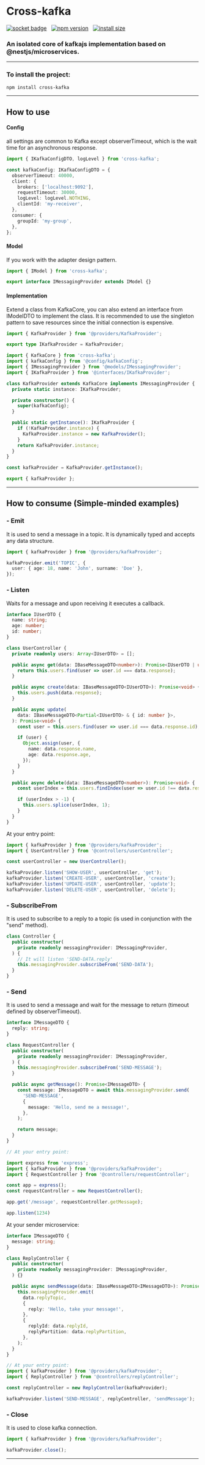 # Cross-kafka

[![socket badge](https://socket.dev/api/badge/npm/package/cross-kafka)](https://socket.dev/npm/package/cross-kafka)
&nbsp;
[![npm version](https://img.shields.io/npm/v/cross-kafka.svg?color=CB3837)](https://www.npmjs.com/package/cross-kafka)
&nbsp;
[![install size](https://packagephobia.com/badge?p=cross-kafka)](https://packagephobia.com/result?p=cross-kafka)

### An isolated core of kafkajs implementation based on @nestjs/microservices.

---

### To install the project:

```bash
npm install cross-kafka
```

---

## How to use

#### Config
all settings are common to Kafka except observerTimeout, which is the wait time for an asynchronous response.

```typescript
import { IKafkaConfigDTO, logLevel } from 'cross-kafka';

const kafkaConfig: IKafkaConfigDTO = {
  observerTimeout: 40000,
  client: {
    brokers: ['localhost:9092'],
    requestTimeout: 30000,
    logLevel: logLevel.NOTHING,
    clientId: 'my-receiver',
  },
  consumer: {
    groupId: 'my-group',
  },
};
```

#### Model
If you work with the adapter design pattern.

```typescript
import { IModel } from 'cross-kafka';

export interface IMessagingProvider extends IModel {}
```

#### Implementation
Extend a class from KafkaCore, you can also extend an interface from IModelDTO to implement the class.
It is recommended to use the singleton pattern to save resources since the initial connection is expensive.

```typescript
import { KafkaProvider } from '@providers/KafkaProvider';

export type IKafkaProvider = KafkaProvider;
```

```typescript
import { KafkaCore } from 'cross-kafka';
import { kafkaConfig } from '@config/kafkaConfig';
import { IMessagingProvider } from '@models/IMessagingProvider';
import { IKafkaProvider } from '@interfaces/IKafkaProvider';

class KafkaProvider extends KafkaCore implements IMessagingProvider {
  private static instance: IKafkaProvider;

  private constructor() {
    super(kafkaConfig);
  }

  public static getInstance(): IKafkaProvider {
    if (!KafkaProvider.instance) {
      KafkaProvider.instance = new KafkaProvider();
    }
    return KafkaProvider.instance;
  }
}

const kafkaProvider = KafkaProvider.getInstance();

export { kafkaProvider };
```

---

## How to consume (Simple-minded examples)

### - Emit
It is used to send a message in a topic. It is dynamically typed and accepts any data structure.

```typescript
import { kafkaProvider } from '@providers/kafkaProvider';

kafkaProvider.emit('TOPIC', {
  user: { age: 18, name: 'John', surname: 'Doe' },
});
```

### - Listen
Waits for a message and upon receiving it executes a callback.

```typescript
interface IUserDTO {
  name: string;
  age: number;
  id: number;
}

class UserController {
  private readonly users: Array<IUserDTO> = [];

  public async get(data: IBaseMessageDTO<number>): Promise<IUserDTO | undefined> {
    return this.users.find(user => user.id === data.response);
  }

  public async create(data: IBaseMessageDTO<IUserDTO>): Promise<void> {
    this.users.push(data.response);
  }

  public async update(
    data: IBaseMessageDTO<Partial<IUserDTO> & { id: number }>,
  ): Promise<void> {
    const user = this.users.find(user => user.id === data.response.id);

    if (user) {
      Object.assign(user, {
        name: data.response.name,
        age: data.response.age,
      });
    }
  }

  public async delete(data: IBaseMessageDTO<number>): Promise<void> {
    const userIndex = this.users.findIndex(user => user.id !== data.response);

    if (userIndex > -1) {
      this.users.splice(userIndex, 1);
    }
  }
}
```

At your entry point:

```typescript
import { kafkaProvider } from '@providers/kafkaProvider';
import { UserController } from '@controllers/userController';

const userController = new UserController();

kafkaProvider.listen('SHOW-USER', userController, 'get');
kafkaProvider.listen('CREATE-USER', userController, 'create');
kafkaProvider.listen('UPDATE-USER', userController, 'update');
kafkaProvider.listen('DELETE-USER', userController, 'delete');
```

### - SubscribeFrom
It is used to subscribe to a reply to a topic (is used in conjunction with the "send" method).

```typescript
class Controller {
  public constructor(
    private readonly messagingProvider: IMessagingProvider,
  ) {
    // It will listen 'SEND-DATA.reply'
    this.messagingProvider.subscribeFrom('SEND-DATA');
  }
}
```

### - Send
It is used to send a message and wait for the message to return (timeout defined by observerTimeout).

```typescript
interface IMessageDTO {
  reply: string;
}

class RequestController {
  public constructor(
    private readonly messagingProvider: IMessagingProvider,
  ) {
    this.messagingProvider.subscribeFrom('SEND-MESSAGE');
  }

  public async getMessage(): Promise<IMessageDTO> {
    const message: IMessageDTO = await this.messagingProvider.send(
      'SEND-MESSAGE',
      {
        message: 'Hello, send me a message!',
      },
    );

    return message;
  }
}

// At your entry point:

import express from 'express';
import { kafkaProvider } from '@providers/kafkaProvider';
import { RequestController } from '@controllers/requestController';

const app = express();
const requestController = new RequestController();

app.get('/message', requestController.getMessage);

app.listen(1234)
```

At your sender microservice:
```typescript
interface IMessageDTO {
  message: string;
}

class ReplyController {
  public constructor(
    private readonly messagingProvider: IMessagingProvider,
  ) {}

  public async sendMessage(data: IBaseMessageDTO<IMessageDTO>): Promise<void> {
    this.messagingProvider.emit(
      data.replyTopic,
      {
        reply: 'Hello, take your message!',
      },
      {
        replyId: data.replyId,
        replyPartition: data.replyPartition,
      },
    );
  }
}

// At your entry point:
import { kafkaProvider } from '@providers/kafkaProvider';
import { ReplyController } from '@controllers/replyController';

const replyController = new ReplyController(kafkaProvider);

kafkaProvider.listen('SEND-MESSAGE', replyController, 'sendMessage');
```

### - Close
It is used to close kafka connection.

```typescript
import { kafkaProvider } from '@providers/kafkaProvider';

kafkaProvider.close();
```

---